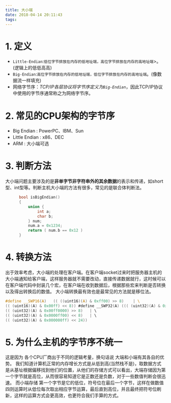 ```yaml
---
title: 大小端
date: 2018-04-14 20:11:43
tags:
---
```


# 1. 定义

- `Little-Endian`:`低位字节排放在内存的低地址端，高位字节排放在内存的高地址端`>。(逻辑上的低低高高)
- `Big-Endian`:`高位字节排放在内存的低地址端，低位字节排放在内存的高地址端`。(像数据流一样填充)
- 网络字节序：*TCP/IP各层协议将字节序定义为`Big-Endian`*，因此TCP/IP协议中使用的字节序通常称之为网络字节序。

# 2. 常见的CPU架构的字节序

- Big Endian : PowerPC、IBM、Sun
- Little Endian : x86、DEC
- ARM : 大小端可选

# 3. 判断方法

大小端问题主要涉及的是**非单字节非字符串外的其余数据**的表示和传递，如short型、int型等。判断主机大小端的方法有很多，常见的是联合体判断法。

```c
      bool isBigEndian()  
      {
          union {
              int a;  
              char b;  
          } num;  
          num.a = 0x1234;  
          return ( num.b == 0x12 )   
      }
```
# 4. 转换方法

出于效率考虑，大小端的处理在客户端。在客户端socket过来时把服务器主机的大小端通知给客户端，这样服务器就不需要改动，直接传递数据就行，这时候可以在客户端代码中封装几个宏，在客户端在收到数据后，根据那些宏来判断是否转换以及得出转换后的数值。
大小端转换最有效也是最常见的方法就是移位法。

```c
#define __SWP16(A)   (( ((uint16)(A) & 0xff00) >> 8)    | \  
(( (uint16)(A) & 0x00ff) << 8)) #define __SWP32(A) ((( (uint32)(A) & 0xff000000)>> 24) | \
(( (uint32)(A) & 0x00ff0000) >> 8)   | \  
(( (uint32)(A) & 0x0000ff00) << 8)   | \  
(( (uint32)(A) & 0x000000ff) << 24)) 
```
# 5. 为什么主机的字节序不统一

这是因为 各个CPU厂商出于不同的逻辑考量，换句话说 大端和小端有其各自的优势。
我们知道计算机正常的内存增长方式是从低到高(当然栈不是)，取数据方式是从基址根据偏移找到他们的位置，从他们的存储方式可以看出，大端存储因为第一个字节就是高位，从而很容易知道它是正数还是负数，对于一些数值判断会很迅速。
而小端存储 第一个字节是它的低位，符号位在最后一个字节，这样在做数值四则运算时从低位每次取出相应字节运算，最后直到高位，并且最终把符号位刷新，这样的运算方式会更高效，也更符合我们手算的方式。

